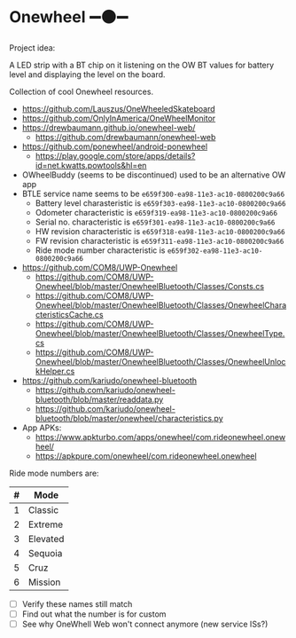 # Onewheel ➖⚫➖

Project idea:

A LED strip with a BT chip on it listening on the OW BT values for battery level and displaying the level on the board.

Collection of cool Onewheel resources.

- https://github.com/Lauszus/OneWheeledSkateboard
- https://github.com/OnlyInAmerica/OneWheelMonitor
- https://drewbaumann.github.io/onewheel-web/
  - https://github.com/drewbaumann/onewheel-web
- https://github.com/ponewheel/android-ponewheel
  - https://play.google.com/store/apps/details?id=net.kwatts.powtools&hl=en
- OWheelBuddy (seems to be discontinued) used to be an alternative OW app
- BTLE service name seems to be `e659f300-ea98-11e3-ac10-0800200c9a66`
  - Battery level charasteristic is `e659f303-ea98-11e3-ac10-0800200c9a66`
  - Odometer characteristic is `e659f319-ea98-11e3-ac10-0800200c9a66`
  - Serial no. characteristic is `e659f301-ea98-11e3-ac10-0800200c9a66`
  - HW revision characteristic is `e659f318-ea98-11e3-ac10-0800200c9a66`
  - FW revision characteristic is `e659f311-ea98-11e3-ac10-0800200c9a66`
  - Ride mode number characteristic is `e659f302-ea98-11e3-ac10-0800200c9a66`
- https://github.com/COM8/UWP-Onewheel
  - https://github.com/COM8/UWP-Onewheel/blob/master/OnewheelBluetooth/Classes/Consts.cs
  - https://github.com/COM8/UWP-Onewheel/blob/master/OnewheelBluetooth/Classes/OnewheelCharacteristicsCache.cs
  - https://github.com/COM8/UWP-Onewheel/blob/master/OnewheelBluetooth/Classes/OnewheelType.cs
  - https://github.com/COM8/UWP-Onewheel/blob/master/OnewheelBluetooth/Classes/OnewheelUnlockHelper.cs
- https://github.com/kariudo/onewheel-bluetooth
  - https://github.com/kariudo/onewheel-bluetooth/blob/master/readdata.py
  - https://github.com/kariudo/onewheel-bluetooth/blob/master/onewheel/characteristics.py
- App APKs:
  - https://www.apkturbo.com/apps/onewheel/com.rideonewheel.onewheel/
  - https://apkpure.com/onewheel/com.rideonewheel.onewheel

Ride mode numbers are:

| # | Mode     |
|---|----------|
| 1 | Classic  |
| 2 | Extreme  |
| 3 | Elevated |
| 4 | Sequoia  |
| 5 | Cruz     |
| 6 | Mission  |

- [ ] Verify these names still match
- [ ] Find out what the number is for custom
- [ ] See why OneWhell Web won't connect anymore (new service ISs?)
